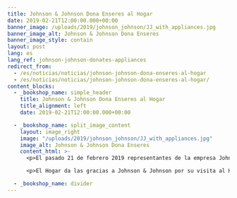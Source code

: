 ```yaml
---
title: Johnson & Johnson Dona Enseres al Hogar
date: 2019-02-21T12:00:00.000+00:00
banner_image: /uploads/2019/johnson_johnson/JJ_with_appliances.jpg
banner_image_alt: Johnson & Johnson Dona Enseres
banner_image_style: contain
layout: post
lang: es
lang_ref: johnson-johnson-donates-appliances
redirect_from:
  - /es/noticias/noticias/johnson-johnson-dona-enseres-al-hogar
  - /es/noticias/noticias/johnson-johnson-dona-enseres-al-hogar/
content_blocks:
  - _bookshop_name: simple_header
    title: Johnson & Johnson Dona Enseres al Hogar
    title_alignment: left
    date: 2019-02-21T12:00:00.000+00:00

  - _bookshop_name: split_image_content
    layout: image_right
    image: "/uploads/2019/johnson_johnson/JJ_with_appliances.jpg"
    image_alt: Johnson & Johnson Dona Enseres
    content_html: >-
      <p>El pasado 21 de febrero 2019 representantes de la empresa Johnson & Johnson donaron una lavadora y una secadora al Hogar. Luis Ortíz y Jonathan Valentín, empleados de la oficina de Añasco de la empresa hicieron entrega de los enseres.</p>

      <p>El Hogar da las gracias a Johnson & Johnson por su visita al Hogar y por su generosidad</p>

  - _bookshop_name: divider
---
```

